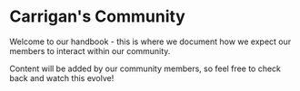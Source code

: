 # Carrigan's Community

Welcome to our handbook - this is where we document how we expect our members to interact within our community.

Content will be added by our community members, so feel free to check back and watch this evolve!
